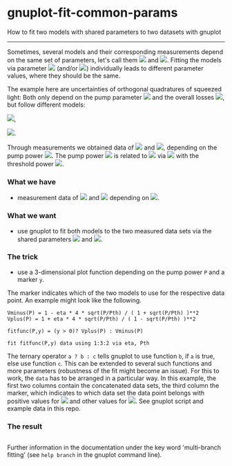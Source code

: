 # gnuplot-fit-common-params
How to fit two models with shared parameters to two datasets with gnuplot

-------------------------------------------------------------------------

Sometimes, several models and their corresponding measurements depend on the same set of parameters, let's call them <img src="https://render.githubusercontent.com/render/math?math=x"> and <img src="https://render.githubusercontent.com/render/math?math=\eta">. Fitting the models via parameter <img src="https://render.githubusercontent.com/render/math?math=x"> (and/or <img src="https://render.githubusercontent.com/render/math?math=\eta">) individually leads to different parameter values, where they should be the same.

The example here are uncertainties of orthogonal quadratures of squeezed light: Both only depend on the pump parameter <img src="https://render.githubusercontent.com/render/math?math=x"> and the overall losses <img src="https://render.githubusercontent.com/render/math?math=\eta">, but follow different models:

<img src="https://render.githubusercontent.com/render/math?math=V^-=1-\eta\frac{4x}{(1%2Bx)^2}">,

<img src="https://render.githubusercontent.com/render/math?math=V^%2B=1%2B\eta\frac{4x}{(1-x)^2}">.

Through measurements we obtained data of <img src="https://render.githubusercontent.com/render/math?math=V^-"> and <img src="https://render.githubusercontent.com/render/math?math=V^%2B">, depending on the pump power <img src="https://render.githubusercontent.com/render/math?math=P">. The pump power <img src="https://render.githubusercontent.com/render/math?math=P"> is related to <img src="https://render.githubusercontent.com/render/math?math=x"> via <img src="https://render.githubusercontent.com/render/math?math=x=\sqrt{P/P_{th}}"> with the threshold power <img src="https://render.githubusercontent.com/render/math?math=P_{th}">.

### What we have
- measurement data of <img src="https://render.githubusercontent.com/render/math?math=V^-"> and <img src="https://render.githubusercontent.com/render/math?math=V^%2B"> depending on <img src="https://render.githubusercontent.com/render/math?math=P">.

### What we want
- use gnuplot to fit both models to the two measured data sets via the shared parameters <img src="https://render.githubusercontent.com/render/math?math=P_{th}"> and <img src="https://render.githubusercontent.com/render/math?math=\eta">.

### The trick
- use a 3-dimensional plot function depending on the pump power `P` and a marker `y`.

The marker indicates which of the two models to use for the respective data point. An example might look like the following.
```
Vminus(P) = 1 - eta * 4 * sqrt(P/Pth) / ( 1 + sqrt(P/Pth) )**2
Vplus(P) = 1 + eta * 4 * sqrt(P/Pth) / ( 1 - sqrt(P/Pth) )**2

fitfunc(P,y) = (y > 0)? Vplus(P) : Vminus(P)

fit fitfunc(P,y) data using 1:3:2 via eta, Pth
```
The ternary operator `a ? b : c` tells gnuplot to use function `b`, if `a` is true, else use function `c`. This can be extended to several such functions and more parameters (robustness of the fit might become an issue). For this to work, the `data` has to be arranged in a particular way. In this example, the first two columns contain the concatenated data sets, the third column the marker, which indicates to which data set the data point belongs with positive values for <img src="https://render.githubusercontent.com/render/math?math=V^-"> and other values for <img src="https://render.githubusercontent.com/render/math?math=V^%2B">. See gnuplot script and example data in this repo.
 
### The result
<img src="">

Further information in the documentation under the key word 'multi-branch fitting' (see `help branch` in the gnuplot command line).
